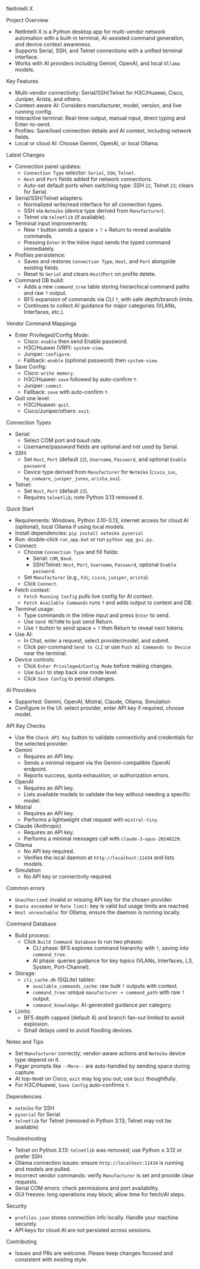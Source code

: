 NetIntelli X

Project Overview
- NetIntelli X is a Python desktop app for multi-vendor network automation with a built-in terminal, AI-assisted command generation, and device context awareness.
- Supports Serial, SSH, and Telnet connections with a unified terminal interface.
- Works with AI providers including Gemini, OpenAI, and local `Ollama` models.

Key Features
- Multi-vendor connectivity: Serial/SSH/Telnet for H3C/Huawei, Cisco, Juniper, Arista, and others.
- Context-aware AI: Considers manufacturer, model, version, and live running config.
- Interactive terminal: Real-time output, manual input, direct typing and Enter-to-send.
- Profiles: Save/load connection details and AI context, including network fields.
- Local or cloud AI: Choose Gemini, OpenAI, or local Ollama.

Latest Changes
- Connection panel updates:
  - `Connection Type` selector: `Serial`, `SSH`, `Telnet`.
  - `Host` and `Port` fields added for network connections.
  - Auto-set default ports when switching type: SSH `22`, Telnet `23`; clears for Serial.
- Serial/SSH/Telnet adapters:
  - Normalized write/read interface for all connection types.
  - SSH via `Netmiko` (device type derived from `Manufacturer`).
  - Telnet via `telnetlib` (if available).
- Terminal input improvements:
  - New `?` button sends a space + `?` + Return to reveal available commands.
  - Pressing `Enter` in the inline input sends the typed command immediately.
- Profiles persistence:
  - Saves and restores `Connection Type`, `Host`, and `Port` alongside existing fields.
  - Reset to `Serial` and clears `Host`/`Port` on profile delete.
- Command DB build:
  - Adds a new `command_tree` table storing hierarchical command paths and raw `?` output.
  - BFS expansion of commands via CLI `?`, with safe depth/branch limits.
  - Continues to collect AI guidance for major categories (VLANs, Interfaces, etc.).

Vendor Command Mappings
- Enter Privileged/Config Mode:
  - Cisco: `enable` then send Enable password.
  - H3C/Huawei (VRP): `system-view`.
  - Juniper: `configure`.
  - Fallback: `enable` (optional password) then `system-view`.
- Save Config:
  - Cisco: `write memory`.
  - H3C/Huawei: `save` followed by auto-confirm `Y`.
  - Juniper: `commit`.
  - Fallback: `save` with auto-confirm `Y`.
- Quit one level:
  - H3C/Huawei: `quit`.
  - Cisco/Juniper/others: `exit`.

Connection Types
- Serial:
  - Select COM port and baud rate.
  - Username/password fields are optional and not used by Serial.
- SSH:
  - Set `Host`, `Port` (default `22`), `Username`, `Password`, and optional `Enable password`.
  - Device type derived from `Manufacturer` for `Netmiko` (`cisco_ios`, `hp_comware`, `juniper_junos`, `arista_eos`).
- Telnet:
  - Set `Host`, `Port` (default `23`).
  - Requires `telnetlib`; note Python 3.13 removed it.

Quick Start
- Requirements: Windows, Python 3.10–3.13, internet access for cloud AI (optional), local Ollama if using local models.
- Install dependencies: `pip install netmiko pyserial`
- Run: double-click `run_app.bat` or run `python app_gui.py`.
- Connect:
  - Choose `Connection Type` and fill fields:
    - Serial: `COM`, `Baud`.
    - SSH/Telnet: `Host`, `Port`, `Username`, `Password`, optional `Enable password`.
  - Set `Manufacturer` (e.g., `h3c`, `cisco`, `juniper`, `arista`).
  - Click `Connect`.
- Fetch context:
  - `Fetch Running Config` pulls live config for AI context.
  - `Fetch Available Commands` runs `?` and adds output to context and DB.
- Terminal usage:
  - Type commands in the inline input and press `Enter` to send.
  - Use `Send RETURN` to just send Return.
  - Use `?` button to send space + `?` then Return to reveal next tokens.
- Use AI:
  - In Chat, enter a request, select provider/model, and submit.
  - Click per-command `Send to CLI` or use `Push AI Commands to Device` near the terminal.
- Device controls:
  - Click `Enter Privileged/Config Mode` before making changes.
  - Use `Quit` to step back one mode level.
  - Click `Save Config` to persist changes.

AI Providers
- Supported: Gemini, OpenAI, Mistral, Claude, Ollama, Simulation
- Configure in the UI: select provider, enter API key if required, choose model.

API Key Checks
- Use the `Check API Key` button to validate connectivity and credentials for the selected provider.
- Gemini
  - Requires an API key.
  - Sends a minimal request via the Gemini-compatible OpenAI endpoint.
  - Reports success, quota exhaustion, or authorization errors.
- OpenAI
  - Requires an API key.
  - Lists available models to validate the key without needing a specific model.
- Mistral
  - Requires an API key.
  - Performs a lightweight chat request with `mistral-tiny`.
- Claude (Anthropic)
  - Requires an API key.
  - Performs a minimal messages call with `claude-3-opus-20240229`.
- Ollama
  - No API key required.
  - Verifies the local daemon at `http://localhost:11434` and lists models.
- Simulation
  - No API key or connectivity required.

Common errors
- `Unauthorized`: invalid or missing API key for the chosen provider.
- `Quota exceeded` or `Rate limit`: key is valid but usage limits are reached.
- `Host unreachable`: for Ollama, ensure the daemon is running locally.

Command Database
- Build process:
  - Click `Build Command Database` to run two phases:
    - CLI phase: BFS explores command hierarchy with `?`, saving into `command_tree`.
    - AI phase: queries guidance for key topics (VLANs, Interfaces, L3, System, Port-Channel).
- Storage:
  - `cli_cache.db` (SQLite) tables:
    - `available_commands_cache`: raw bulk `?` outputs with context.
    - `command_tree`: unique `manufacturer + command_path` with raw `?` output.
    - `command_knowledge`: AI-generated guidance per category.
- Limits:
  - BFS depth capped (default 4) and branch fan-out limited to avoid explosion.
  - Small delays used to avoid flooding devices.

Notes and Tips
- Set `Manufacturer` correctly; vendor-aware actions and `Netmiko` device type depend on it.
- Pager prompts like `--More--` are auto-handled by sending space during capture.
- At top-level on Cisco, `exit` may log you out; use `Quit` thoughtfully.
- For H3C/Huawei, `Save Config` auto-confirms `Y`.

Dependencies
- `netmiko` for SSH
- `pyserial` for Serial
- `telnetlib` for Telnet (removed in Python 3.13; Telnet may not be available)

Troubleshooting
- Telnet on Python 3.13: `telnetlib` was removed; use Python ≤ 3.12 or prefer SSH.
- Ollama connection issues: ensure `http://localhost:11434` is running and models are pulled.
- Incorrect vendor commands: verify `Manufacturer` is set and provide clear requests.
- Serial COM errors: check permissions and port availability.
- GUI freezes: long operations may block; allow time for fetch/AI steps.

Security
- `profiles.json` stores connection info locally. Handle your machine securely.
- API keys for cloud AI are not persisted across sessions.

Contributing
- Issues and PRs are welcome. Please keep changes focused and consistent with existing style.